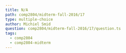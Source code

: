 ```yaml
---
title: N/A
path: comp2804/midterm-fall-2016/17
type: multiple-choice
author: Michiel Smid
question: comp2804/midterm-fall-2016/17/question.ts
tags:
  - comp2804
  - comp2804-midterm
---
```

